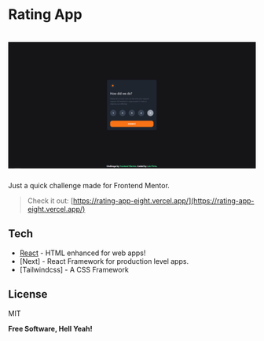 # Rating App

# ![preview](./assets/screenshot.png)

Just a quick challenge made for Frontend Mentor.

> Check it out: [https://rating-app-eight.vercel.app/](https://rating-app-eight.vercel.app/)

## Tech

- [React] - HTML enhanced for web apps!
- [Next] - React Framework for production level apps.
- [Tailwindcss] - A CSS Framework

## License

MIT

**Free Software, Hell Yeah!**

[react]: https://reactjs.org/
